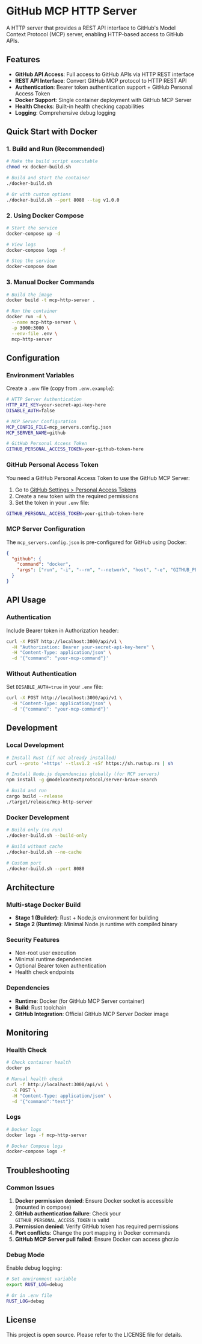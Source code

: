 # GitHub MCP HTTP Server

A HTTP server that provides a REST API interface to GitHub's Model Context Protocol (MCP) server, enabling HTTP-based access to GitHub APIs.

## Features

- **GitHub API Access**: Full access to GitHub APIs via HTTP REST interface
- **REST API Interface**: Convert GitHub MCP protocol to HTTP REST API
- **Authentication**: Bearer token authentication support + GitHub Personal Access Token
- **Docker Support**: Single container deployment with GitHub MCP Server
- **Health Checks**: Built-in health checking capabilities
- **Logging**: Comprehensive debug logging

## Quick Start with Docker

### 1. Build and Run (Recommended)

```bash
# Make the build script executable
chmod +x docker-build.sh

# Build and start the container
./docker-build.sh

# Or with custom options
./docker-build.sh --port 8080 --tag v1.0.0
```

### 2. Using Docker Compose

```bash
# Start the service
docker-compose up -d

# View logs
docker-compose logs -f

# Stop the service
docker-compose down
```

### 3. Manual Docker Commands

```bash
# Build the image
docker build -t mcp-http-server .

# Run the container
docker run -d \
  --name mcp-http-server \
  -p 3000:3000 \
  --env-file .env \
  mcp-http-server
```

## Configuration

### Environment Variables

Create a `.env` file (copy from `.env.example`):

```bash
# HTTP Server Authentication
HTTP_API_KEY=your-secret-api-key-here
DISABLE_AUTH=false

# MCP Server Configuration
MCP_CONFIG_FILE=mcp_servers.config.json
MCP_SERVER_NAME=github

# GitHub Personal Access Token
GITHUB_PERSONAL_ACCESS_TOKEN=your-github-token-here
```

### GitHub Personal Access Token

You need a GitHub Personal Access Token to use the GitHub MCP Server:

1. Go to [GitHub Settings > Personal Access Tokens](https://github.com/settings/personal-access-tokens/new)
2. Create a new token with the required permissions
3. Set the token in your `.env` file:

```bash
GITHUB_PERSONAL_ACCESS_TOKEN=your-github-token-here
```

### MCP Server Configuration

The `mcp_servers.config.json` is pre-configured for GitHub using Docker:

```json
{
  "github": {
    "command": "docker",
    "args": ["run", "-i", "--rm", "--network", "host", "-e", "GITHUB_PERSONAL_ACCESS_TOKEN", "ghcr.io/github/github-mcp-server"]
  }
}
```

## API Usage

### Authentication

Include Bearer token in Authorization header:

```bash
curl -X POST http://localhost:3000/api/v1 \
  -H "Authorization: Bearer your-secret-api-key-here" \
  -H "Content-Type: application/json" \
  -d '{"command": "your-mcp-command"}'
```

### Without Authentication

Set `DISABLE_AUTH=true` in your `.env` file:

```bash
curl -X POST http://localhost:3000/api/v1 \
  -H "Content-Type: application/json" \
  -d '{"command": "your-mcp-command"}'
```

## Development

### Local Development

```bash
# Install Rust (if not already installed)
curl --proto '=https' --tlsv1.2 -sSf https://sh.rustup.rs | sh

# Install Node.js dependencies globally (for MCP servers)
npm install -g @modelcontextprotocol/server-brave-search

# Build and run
cargo build --release
./target/release/mcp-http-server
```

### Docker Development

```bash
# Build only (no run)
./docker-build.sh --build-only

# Build without cache
./docker-build.sh --no-cache

# Custom port
./docker-build.sh --port 8080
```

## Architecture

### Multi-stage Docker Build

- **Stage 1 (Builder)**: Rust + Node.js environment for building
- **Stage 2 (Runtime)**: Minimal Node.js runtime with compiled binary

### Security Features

- Non-root user execution
- Minimal runtime dependencies
- Optional Bearer token authentication
- Health check endpoints

### Dependencies

- **Runtime**: Docker (for GitHub MCP Server container)
- **Build**: Rust toolchain
- **GitHub Integration**: Official GitHub MCP Server Docker image

## Monitoring

### Health Check

```bash
# Check container health
docker ps

# Manual health check
curl -f http://localhost:3000/api/v1 \
  -X POST \
  -H "Content-Type: application/json" \
  -d '{"command":"test"}'
```

### Logs

```bash
# Docker logs
docker logs -f mcp-http-server

# Docker Compose logs
docker-compose logs -f
```

## Troubleshooting

### Common Issues

1. **Docker permission denied**: Ensure Docker socket is accessible (mounted in compose)
2. **GitHub authentication failure**: Check your `GITHUB_PERSONAL_ACCESS_TOKEN` is valid
3. **Permission denied**: Verify GitHub token has required permissions
4. **Port conflicts**: Change the port mapping in Docker commands
5. **GitHub MCP Server pull failed**: Ensure Docker can access ghcr.io

### Debug Mode

Enable debug logging:

```bash
# Set environment variable
export RUST_LOG=debug

# Or in .env file
RUST_LOG=debug
```

## License

This project is open source. Please refer to the LICENSE file for details.
